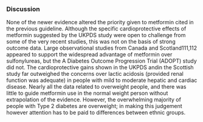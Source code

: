 ### Discussion
None of the newer evidence altered the priority given to metformin cited in the previous
guideline. Although the specific cardioprotective effects of metformin suggested by the UKPDS study were open to challenge from some of the very recent studies, this was not on the basis of strong outcome data. Large observational studies from Canada and Scotland111,112 appeared to support the widespread advantage of metformin over sulfonylureas, but the A Diabetes Outcome Progression Trial (ADOPT) study did not. The cardioprotective gains shown in the UKPDS andin the Scottish study far outweighed the concerns over lactic acidosis (provided renal function was adequate) in people with mild to moderate hepatic and cardiac disease. Nearly all the data related to overweight people, and there was little to guide metformin use in the normal weight person without extrapolation of the evidence. However, the overwhelming majority of people with Type 2 diabetes are overweight; in making this judgement however attention has to be paid
to differences between ethnic groups.
